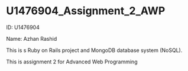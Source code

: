 # U1476904_Assignment_2_AWP

ID: U1476904

Name: Azhan Rashid

This is s Ruby on Rails project and MongoDB database system (NoSQL).

This is assignment 2 for Advanced Web Programming
